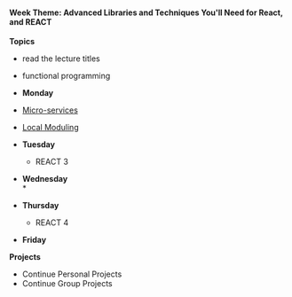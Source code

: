 
<h4 class="weektheme">Week Theme: Advanced Libraries and Techniques You'll Need for React, and REACT</h4>

  
**Topics**  
  * read the lecture titles  
  * functional programming

*  **Monday**  
  * [Micro-services](https://github.com/jankeLearning/content-md/blob/master/app-design/07-services.md) 
  * [Local Moduling](https://github.com/jankeLearning/content-md/blob/master/npm-modules/09-local-moduling.md)  
  
* **Tuesday**  
  * REACT 3  

* **Wednesday**  
  *     

* **Thursday**  
  * REACT 4   

* **Friday**  


**Projects**
  * Continue Personal Projects
  * Continue Group Projects




